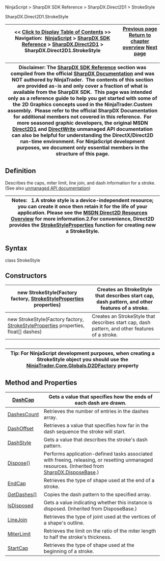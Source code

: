 ﻿
NinjaScript > SharpDX SDK Reference > SharpDX.Direct2D1 > StrokeStyle

SharpDX.Direct2D1.StrokeStyle

| << [Click to Display Table of Contents](sharpdx_direct2d1_strokestyle.md) >> **Navigation:**     [NinjaScript](ninjascript.md) > [SharpDX SDK Reference](sharpdx_sdk_reference.md) > [SharpDX.Direct2D1](sharpdx_direct2d1.md) > SharpDX.Direct2D1.StrokeStyle | [Previous page](sharpdx_direct2d1_solidcolorbrush_color.md) [Return to chapter overview](sharpdx_direct2d1.md) [Next page](sharpdx_direct2d1_strokestyle_dashcap.md) |
| --- | --- |

| Disclaimer: The [SharpDX SDK Reference](sharpdx_sdk_reference.md) section was compiled from the official [SharpDX Documentation](http://sharpdx.org/) and was NOT authored by NinjaTrader.  The contents of this section are provided as-is and only cover a fraction of what is available from the SharpDX SDK.  This page was intended only as a reference guide to help you get started with some of the 2D Graphics concepts used in the NinjaTrader.Custom assembly.  Please refer to the official SharpDX Documentation for additional members not covered in this reference.  For more seasoned graphic developers, the original MSDN [Direct2D1](https://msdn.microsoft.com/en-us/library/windows/desktop/dd370990.aspx) and [DirectWrite](https://msdn.microsoft.com/en-us/library/windows/desktop/dd368038.aspx) unmanaged API documentation can also be helpful for understanding the DirectX/Direct2D run-time environment. For NinjaScript development purposes, we document only essential members in the structure of this page. |
| --- |

## Definition
Describes the caps, miter limit, line join, and dash information for a stroke.
(See also [unmanaged API documentation](http://msdn.microsoft.com/en-us/library/dd372217.aspx))
 

| Notes:   1.A stroke style is a device-independent resource; you can create it once then retain it for the life of your application. Please see the [MSDN Direct2D Resources Overview](https://msdn.microsoft.com/en-us/library/dd756757(v=vs.85).aspx) for more information.2.For convenience, Direct2D provides the [StrokeStyleProperties](sharpdx_direct2d1_strokestyleproperties.md) function for creating new a StrokeStyle. |
| --- |

## Syntax
class StrokeStyle
## Constructors

| new StrokeStyle(Factory factory, [StrokeStyleProperties](sharpdx_direct2d1_strokestyleproperties.md) properties) | Creates an StrokeStyle that describes start cap, dash pattern, and other features of a stroke. |
| --- | --- |
| new StrokeStyle(Factory factory, [StrokeStyleProperties](sharpdx_direct2d1_strokestyleproperties.md) properties, float[] dashes) | Creates an StrokeStyle that describes start cap, dash pattern, and other features of a stroke. |
## 
## 

| Tip: For NinjaScript development purposes, when creating a StrokeStyle object you should use the [NinjaTrader.Core.Globals.D2DFactory](d2dfactory.md) property |
| --- |
## 
## 
## Method and Properties

| [DashCap](sharpdx_direct2d1_strokestyle_dashcap.md) | Gets a value that specifies how the ends of each dash are drawn. |
| --- | --- |
| [DashesCount](sharpdx_direct2d1_strokestyle_dashescount.md) | Retrieves the number of entries in the dashes array. |
| [DashOffset](sharpdx_direct2d1_strokestyle_dashoffset.md) | Retrieves a value that specifies how far in the dash sequence the stroke will start. |
| [DashStyle](sharpdx_direct2d1_strokestyle_dashstyle.md) | Gets a value that describes the stroke's dash pattern. |
| [Dispose()](sharpdx_disposebase_dispose.md) | Performs application-defined tasks associated with freeing, releasing, or resetting unmanaged resources. (Inherited from [SharpDX.DisposeBase](sharpdx_disposebase.md).) |
| [EndCap](sharpdx_direct2d1_strokestyle_endcap.md) | Retrieves the type of shape used at the end of a stroke. |
| [GetDashes()](sharpdx_direct2d1_strokestyle_getdashes.md) | Copies the dash pattern to the specified array. |
| [IsDisposed](sharpdx_disposebase_isdisposed.md) | Gets a value indicating whether this instance is disposed. (Inherited from DisposeBase.) |
| [LineJoin](sharpdx_direct2d1_strokestyle_linejoin.md) | Retrieves the type of joint used at the vertices of a shape's outline. |
| [MiterLimit](sharpdx_direct2d1_strokestyle_miterlimit.md) | Retrieves the limit on the ratio of the miter length to half the stroke's thickness. |
| [StartCap](sharpdx_direct2d1_strokestyle_startcap.md) | Retrieves the type of shape used at the beginning of a stroke. |
